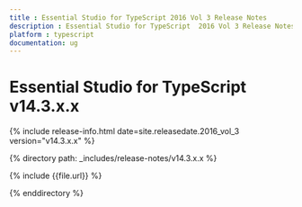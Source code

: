```yaml
---
title : Essential Studio for TypeScript 2016 Vol 3 Release Notes
description : Essential Studio for TypeScript  2016 Vol 3 Release Notes
platform : typescript
documentation: ug
---
```


# Essential Studio for TypeScript v14.3.x.x

{% include release-info.html date=site.releasedate.2016_vol_3 version="v14.3.x.x" %} 

{% directory path: _includes/release-notes/v14.3.x.x %}

{% include {{file.url}} %}

{% enddirectory %}
